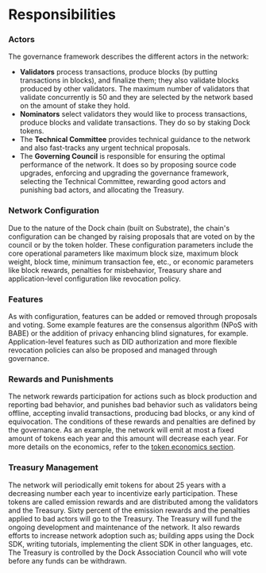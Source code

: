 # Responsibilities

### Actors

The governance framework describes the different actors in the network:

* **Validators** process transactions, produce blocks (by putting transactions in blocks), and finalize them; they also validate blocks produced by other validators. The maximum number of validators that validate concurrently is 50 and they are selected by the network based on the amount of stake they hold.
* **Nominators** select validators they would like to process transactions, produce blocks and validate transactions. They do so by staking Dock tokens.
* The **Technical Committee** provides technical guidance to the network and also fast-tracks any urgent technical proposals.
* The **Governing Council** is responsible for ensuring the optimal performance of the network. It does so by proposing source code upgrades, enforcing and upgrading the governance framework, selecting the Technical Committee, rewarding good actors and punishing bad actors, and allocating the Treasury.

### Network Configuration

Due to the nature of the Dock chain (built on Substrate), the chain's configuration can be changed by raising proposals that are voted on by the council or by the token holder. These configuration parameters include the core operational parameters like maximum block size, maximum block weight, block time, minimum transaction fee, etc., or economic parameters like block rewards, penalties for misbehavior, Treasury share and application-level configuration like revocation policy.&#x20;

### Features

As with configuration, features can be added or removed through proposals and voting. Some example features are the consensus algorithm (NPoS with BABE) or the addition of privacy enhancing blind signatures, for example. Application-level features such as DID authorization and more flexible revocation policies can also be proposed and managed through governance.

### Rewards and Punishments

The network rewards participation for actions such as block production and reporting bad behavior, and punishes bad behavior such as validators being offline, accepting invalid transactions, producing bad blocks, or any kind of equivocation. The conditions of these rewards and penalties are defined by the governance. As an example, the network will emit at most a fixed amount of tokens each year and this amount will decrease each year. For more details on the economics, refer to the [token economics section](../../dock-token/emission-rewards.md).

### Treasury Management

The network will periodically emit tokens for about 25 years with a decreasing number each year to incentivize early participation. These tokens are called emission rewards and are distributed among the validators and the Treasury. Sixty percent of the emission rewards and the penalties applied to bad actors will go to the Treasury. The Treasury will fund the ongoing development and maintenance of the network. It also rewards efforts to increase network adoption such as; building apps using the Dock SDK, writing tutorials, implementing the client SDK in other languages, etc. The Treasury is controlled by the Dock Association Council who will vote before any funds can be withdrawn.&#x20;
